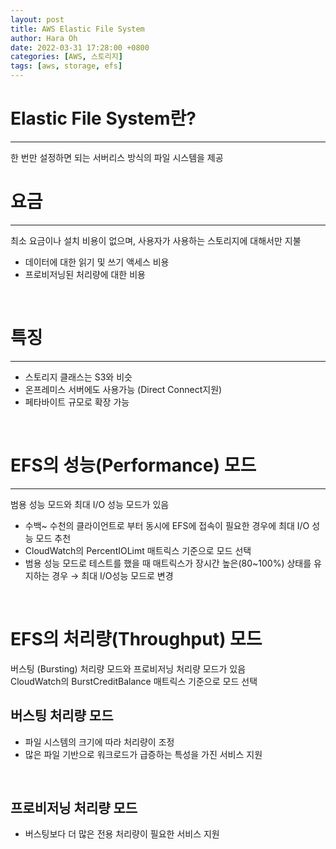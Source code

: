 ```yaml
---
layout: post
title: AWS Elastic File System
author: Hara Oh
date: 2022-03-31 17:28:00 +0800
categories: [AWS, 스토리지]
tags: [aws, storage, efs]
---
```

# Elastic File System란?
---
한 번만 설정하면 되는 서버리스 방식의 파일 시스템을 제공

# 요금
---
최소 요금이나 설치 비용이 없으며, 사용자가 사용하는 스토리지에 대해서만 지불
- 데이터에 대한 읽기 및 쓰기 액세스 비용
- 프로비저닝된 처리량에 대한 비용
<br>

# 특징 
---
- 스토리지 클래스는 S3와 비슷
- 온프레미스 서버에도 사용가능 (Direct Connect지원)
- 페타바이트 규모로 확장 가능
<br>

# EFS의 성능(Performance) 모드
---
범용 성능 모드와 최대 I/O 성능 모드가 있음
<br>
- 수백~ 수천의 클라이언트로 부터 동시에 EFS에 접속이 필요한 경우에 최대 I/O 성능 모드 추천
- CloudWatch의 PercentIOLimt 매트릭스 기준으로 모드 선택
- 범용 성능 모드로 테스트를 했을 때 매트릭스가 장시간 높은(80~100%) 상태를 유지하는 경우 → 최대 I/O성능 모드로 변경
<br>

# EFS의 처리량(Throughput) 모드
버스팅 (Bursting) 처리량 모드와 프로비저닝 처리량 모드가 있음
<br>
CloudWatch의 BurstCreditBalance 매트릭스 기준으로 모드 선택


## 버스팅 처리량 모드
- 파일 시스템의 크기에 따라 처리량이 조정
- 많은 파일 기반으로 워크로드가 급증하는 특성을 가진 서비스 지원
<br>

## 프로비저닝 처리량 모드
- 버스팅보다 더 많은 전용 처리량이 필요한 서비스 지원

